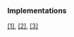 ### Implementations

[[1]](https://github.com/DeltaCube23/chat_app), 
[[2]](https://github.com/rak108/Distributed-DNS), 
[[3]](https://github.com/jkk2000/go-chat)  
